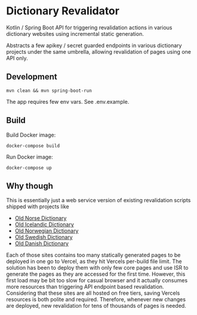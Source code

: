 # Dictionary Revalidator

Kotlin / Spring Boot API for triggering revalidation actions in various dictionary websites using incremental static generation.

Abstracts a few  apikey / secret guarded endpoints in various dictionary projects under the same umbrella, allowing revalidation of pages using one API only.

## Development

`mvn clean && mvn spring-boot-run`

The app requires few env vars. See .env.example.

## Build

Build Docker image:

`docker-compose build`

Run Docker image:

`docker-compose up`

## Why though

This is essentially just a web service version of existing revalidation scripts shipped with projects like

- [Old Norse Dictionary](https://github.com/stscoundrel/cleasby-vigfusson-next)
- [Old Icelandic Dictionary](https://github.com/stscoundrel/old-icelandic-zoega-next)
- [Old Norwegian Dictionary](https://github.com/stscoundrel/old-norwegian-dictionary-next)
- [Old Swedish Dictionary](https://github.com/stscoundrel/old-swedish-dictionary-next)
- [Old Danish Dictionary](https://github.com/stscoundrel/old-danish-dictionary-next)

Each of those sites contains too many statically generated pages to be deployed in one go to Vercel, as they hit Vercels per-build file limit. The solution has been to deploy them with only few core pages and use ISR to generate the pages as they are accessed for the first time. However, this first load may be bit too slow for casual browser and it actually consumes more resources than triggering API endpoint based revalidation. Considering that these sites are all hosted on free tiers, saving Vercels resources is both polite and required. Therefore, whenever new changes are deployed, new revalidation for tens of thousands of pages is needed.
